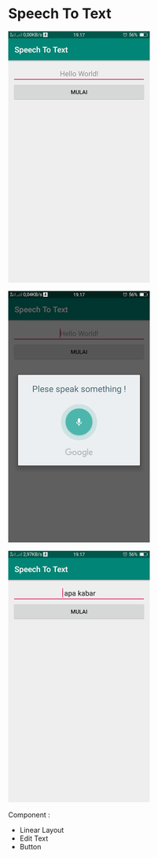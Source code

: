 # Speech To Text

![screenshot](app/src/main/res/Screenshot_2020-05-13-19-17-19-79.png)

![screenshot](app/src/main/res/Screenshot_2020-05-13-19-17-24-48.png)

![screenshot](app/src/main/res/Screenshot_2020-05-13-19-17-29-10.png)

Component :
- Linear Layout
- Edit Text
- Button
